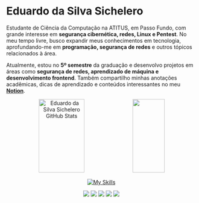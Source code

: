 # Eduardo da Silva Sichelero

Estudante de Ciência da Computação na ATITUS, em Passo Fundo, com grande interesse em **segurança cibernética, redes, Linux e Pentest**. No meu tempo livre, busco expandir meus conhecimentos em tecnologia, aprofundando-me em **programação, segurança de redes** e outros tópicos relacionados à área.

Atualmente, estou no **5º semestre** da graduação e desenvolvo projetos em áreas como **segurança de redes, aprendizado de máquina e desenvolvimento frontend**. Também compartilho minhas anotações acadêmicas, dicas de aprendizado e conteúdos interessantes no meu **[Notion](https://eduardosichelero.notion.site/Caderno-de-Anota-es-16b567501ddb45aea10ea7e0894da4de)**.


<div align="center">  
  <img width="49%" height="195px" src="https://github-readme-stats.vercel.app/api?username=eduardosichelero&show_icons=true&count_private=true&hide_border=true&title_color=E0A446&icon_color=E0A446&text_color=E0A446&bg_color=0e1117" alt="Eduardo da Silva Sichelero GitHub Stats" /> 
  <img width="41%" height="195px" src="https://github-readme-stats.vercel.app/api/top-langs/?username=eduardosichelero&layout=compact&hide_border=true&title_color=E0A446&text_color=E0A446&bg_color=0e1117" />
</div>



<div align="center">
  
[![My Skills](https://skillicons.dev/icons?i=js,ts,react,nodejs,python,html,css,tailwind,notion,linux,docker,git,figma,vscode)](https://skillicons.dev)

</div>

<div align="center">  
  <a href = "mailto:eduardoddssichelero@gmail.com"><img src="https://img.shields.io/badge/Gmail-E0A446?style=for-the-badge&logo=gmail&logoColor=black" target="_blank"></a>
  <a href="https://t.me/EduardoSichelero" target="_blank"><img src="https://img.shields.io/badge/Telegram-E0A446?style=for-the-badge&logo=telegram&logoColor=black" target="_blank"></a>
  <a href="https://www.instagram.com/hts.dudu/" target="_blank"><img src="https://img.shields.io/badge/-Instagram-E0A446?style=for-the-badge&logo=instagram&logoColor=black" target="_blank"></a> 
  <a href="https://www.linkedin.com/in/eduardo-sichelero/" target="_blank"><img src="https://img.shields.io/badge/-LinkedIn-E0A446?style=for-the-badge&logo=linkedin&logoColor=black" target="_blank"></a>
  <a href="https://linktr.ee/EduardoSSichelero" target="_blank"><img src="https://img.shields.io/badge/linktree-E0A446?style=for-the-badge&logo=linktree&logoColor=black" target="_blank"></a>
</div>
